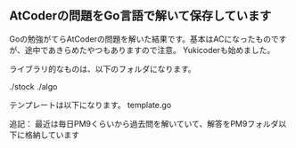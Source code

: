 ## AtCoderの問題をGo言語で解いて保存しています

Goの勉強がてらAtCoderの問題を解いた結果です。基本はACになったものですが、途中であきらめたやつもありますので注意。
Yukicoderも始めました。

ライブラリ的なものは、以下のフォルダになります。

./stock
./algo

テンプレートは以下になります。
template.go

追記：
最近は毎日PM9くらいから過去問を解いていて、解答をPM9フォルダ以下に格納しています
